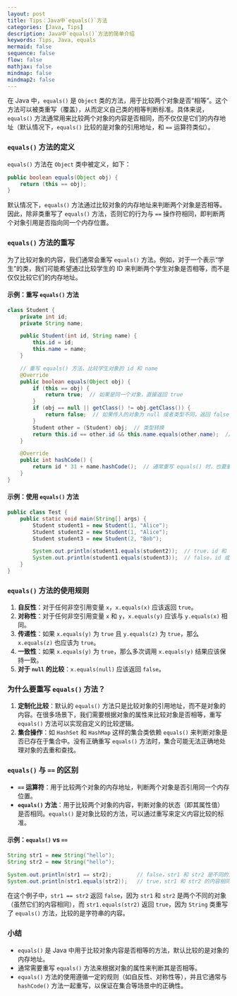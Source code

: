 ```yaml
---
layout: post
title: Tips：Java中`equals()`方法
categories: [Java, Tips]
description: Java中`equals()`方法的简单介绍
keywords: Tips, Java, equals
mermaid: false
sequence: false
flow: false
mathjax: false
mindmap: false
mindmap2: false
---
```


在 Java 中，`equals()` 是 `Object` 类的方法，用于比较两个对象是否“相等”。这个方法可以被类重写（覆盖），从而定义自己类的相等判断标准。具体来说，`equals()` 方法通常用来比较两个对象的内容是否相同，而不仅仅是它们的内存地址（默认情况下，`equals()` 比较的是对象的引用地址，和 `==` 运算符类似）。

### `equals()` 方法的定义

`equals()` 方法在 `Object` 类中被定义，如下：

```java
public boolean equals(Object obj) {
    return (this == obj);
}
```

默认情况下，`equals()` 方法通过比较对象的内存地址来判断两个对象是否相等。因此，除非类重写了 `equals()` 方法，否则它的行为与 `==` 操作符相同，即判断两个对象引用是否指向同一个内存位置。

### `equals()` 方法的重写

为了比较对象的内容，我们通常会重写 `equals()` 方法。例如，对于一个表示“学生”的类，我们可能希望通过比较学生的 ID 来判断两个学生对象是否相等，而不是仅仅比较它们的内存地址。

#### 示例：重写 `equals()` 方法

```java
class Student {
    private int id;
    private String name;

    public Student(int id, String name) {
        this.id = id;
        this.name = name;
    }

    // 重写 equals() 方法，比较学生对象的 id 和 name
    @Override
    public boolean equals(Object obj) {
        if (this == obj) {
            return true;  // 如果是同一个对象，直接返回 true
        }
        if (obj == null || getClass() != obj.getClass()) {
            return false;  // 如果传入的对象为 null 或者类型不同，返回 false
        }
        Student other = (Student) obj;  // 类型转换
        return this.id == other.id && this.name.equals(other.name);  // 比较 id 和 name
    }

    @Override
    public int hashCode() {
        return id * 31 + name.hashCode();  // 通常重写 equals() 时，也要重写 hashCode()
    }
}
```

#### 示例：使用 `equals()` 方法

```java
public class Test {
    public static void main(String[] args) {
        Student student1 = new Student(1, "Alice");
        Student student2 = new Student(1, "Alice");
        Student student3 = new Student(2, "Bob");

        System.out.println(student1.equals(student2));  // true，id 和 name 都相同
        System.out.println(student1.equals(student3));  // false，id 或 name 不相同
    }
}
```

### `equals()` 方法的使用规则

1. **自反性**：对于任何非空引用变量 `x`，`x.equals(x)` 应该返回 `true`。
2. **对称性**：对于任何非空引用变量 `x` 和 `y`，`x.equals(y)` 应该与 `y.equals(x)` 相同。
3. **传递性**：如果 `x.equals(y)` 为 `true` 且 `y.equals(z)` 为 `true`，那么 `x.equals(z)` 也应该为 `true`。
4. **一致性**：如果 `x.equals(y)` 为 `true`，那么多次调用 `x.equals(y)` 结果应该保持一致。
5. **对于 `null` 的比较**：`x.equals(null)` 应该返回 `false`。

### 为什么要重写 `equals()` 方法？

1. **定制化比较**：默认的 `equals()` 方法只是比较对象的引用地址，而不是对象的内容。在很多场景下，我们需要根据对象的属性来比较对象是否相等，重写 `equals()` 方法可以实现自定义的比较逻辑。
2. **集合操作**：如 `HashSet` 和 `HashMap` 这样的集合类依赖 `equals()` 来判断对象是否已存在于集合中。没有正确重写 `equals()` 方法时，集合可能无法正确地处理对象的去重和查找。

### `equals()` 与 `==` 的区别

- **`==` 运算符**：用于比较两个对象的内存地址，判断两个对象是否引用同一个内存位置。
- **`equals()` 方法**：用于比较两个对象的内容，判断对象的状态（即其属性值）是否相同。`equals()` 是对象比较的方法，可以通过重写来定义内容比较的标准。

#### 示例：`equals()` vs `==`

```java
String str1 = new String("hello");
String str2 = new String("hello");

System.out.println(str1 == str2);        // false，str1 和 str2 是不同的对象
System.out.println(str1.equals(str2));   // true，str1 和 str2 的内容相同
```

在这个例子中，`str1 == str2` 返回 `false`，因为 `str1` 和 `str2` 是两个不同的对象（虽然它们的内容相同），而 `str1.equals(str2)` 返回 `true`，因为 `String` 类重写了 `equals()` 方法，比较的是字符串的内容。

### 小结

- `equals()` 是 Java 中用于比较对象内容是否相等的方法，默认比较的是对象的内存地址。
- 通常需要重写 `equals()` 方法来根据对象的属性来判断其是否相等。
- `equals()` 方法的使用遵循一定的规则（如自反性、对称性等），并且它通常与 `hashCode()` 方法一起重写，以保证在集合等场景中的正确性。
